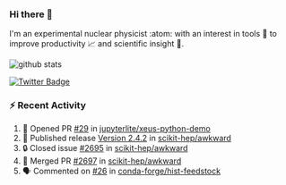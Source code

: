 ### Hi there 👋 

I'm an experimental nuclear physicist :atom: with an interest in tools :wrench: to improve productivity :chart_with_upwards_trend: and scientific insight :telescope:.

![github stats](https://github-readme-stats.vercel.app/api?username=agoose77&show_icons=true&hide_rank=true&hide_title=true&bg_color=30,e76445,904e95&text_color=efe3ec&icon_color=efe3ec)
<!--
**agoose77/agoose77** is a ✨ _special_ ✨ repository because its `README.md` (this file) appears on your GitHub profile.

Here are some ideas to get you started:

- 🔭 I’m currently working on ...
- 🌱 I’m currently learning ...
- 👯 I’m looking to collaborate on ...
- 🤔 I’m looking for help with ...
- 💬 Ask me about ...
- 📫 How to reach me: ...
- 😄 Pronouns: ...
- ⚡ Fun fact: ...
-->

[![Twitter Badge](https://img.shields.io/twitter/follow/agoose77?style=flat-square&logo=Twitter&logoColor=white&color=cornflowerblue)](https://twitter.com/agoose77)

### :zap: Recent Activity

<!--START_SECTION:activity-->
1. 💪 Opened PR [#29](https://github.com/jupyterlite/xeus-python-demo/pull/29) in [jupyterlite/xeus-python-demo](https://github.com/jupyterlite/xeus-python-demo)
2. 🚀 Published release [Version 2.4.2](https://github.com/scikit-hep/awkward/releases/tag/v2.4.2) in [scikit-hep/awkward](https://github.com/scikit-hep/awkward)
3. 🔒 Closed issue [#2695](https://github.com/scikit-hep/awkward/issues/2695) in [scikit-hep/awkward](https://github.com/scikit-hep/awkward)
4. 🎉 Merged PR [#2697](https://github.com/scikit-hep/awkward/pull/2697) in [scikit-hep/awkward](https://github.com/scikit-hep/awkward)
5. 🗣 Commented on [#26](https://github.com/conda-forge/hist-feedstock/pull/26#issuecomment-1708951118) in [conda-forge/hist-feedstock](https://github.com/conda-forge/hist-feedstock)
<!--END_SECTION:activity-->
